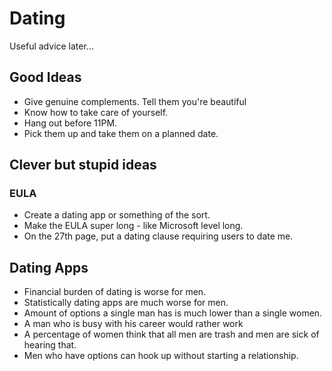 # Dating

Useful advice later...

## Good Ideas

* Give genuine complements. Tell them you're beautiful
* Know how to take care of yourself.
* Hang out before 11PM.
* Pick them up and take them on a planned date.

## Clever but stupid ideas

### EULA

* Create a dating app or something of the sort.&#x20;
* Make the EULA super long - like Microsoft level long.&#x20;
* On the 27th page, put a dating clause requiring users to date me.

## Dating Apps

* Financial burden of dating is worse for men.
* Statistically dating apps are much worse for men.
* Amount of options a single man has is much lower than a single women.
* A man who is busy with his career would rather work
* A percentage of women think that all men are trash and men are sick of hearing that.&#x20;
* Men who have options can hook up without starting a relationship.&#x20;

